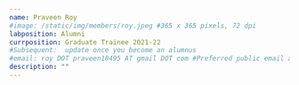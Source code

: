 ```yaml
---
name: Praveen Roy
#image: /static/img/members/roy.jpeg #365 x 365 pixels, 72 dpi
labposition: Alumni
currposition: Graduate Trainee 2021-22
#Subsequent:  update once you become an alumnus
#email: roy DOT praveen18495 AT gmail DOT com #Preferred public email address
description: ""
---
```


